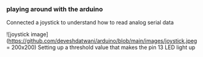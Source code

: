 ### playing around with the arduino

Connected a joystick to understand how to read analog serial data 

![joystick image](https://github.com/deveshdatwani/arduino/blob/main/images/joystick.jpeg = 200x200)
Setting up a threshold value that makes the pin 13 LED light up 

